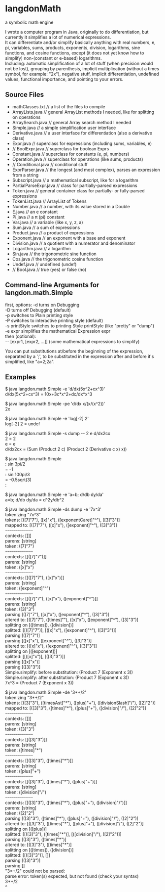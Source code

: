 langdonMath
===========

a symbolic math engine

I wrote a computer program in Java, originally to do differentiation, but currently it simplifies a lot of numerical expressions.  
It can differentiate and/or simplify basically anything with real numbers, e, pi, variables, sums, products, exponents, division, logarithms, sine functions, and cosine functions, except (it does not yet know how to simplify) non-(constant or e-based) logarithms.  
Including: automatic simplification of a lot of stuff (when precision would not be lost), grouping by parenthesis, implicit multiplication (without a times symbol, for example: "2x"), negative stuff, implicit differentiation, undefined values, functional importance, and pointing to your errors.


Source Files
------------

+ mathClasses.txt  // a list of the files to compile
+ ArrayLists.java  // general ArrayList methods I needed, like for splitting on operations
+ ArraySearch.java // general Array search method I needed
+ Simple.java      // a simple simplification user interface
+ Derivative.java  // a user interface for differentiation (also a derivative class)
+ Expr.java        // superclass for expressions (including sums, variables, e)
+ // BoolExpr.java    // superclass for boolean Exprs
+ Constant.java    // superclass for constants (e, pi, numbers)
+ Operation.java   // superclass for operations (like sums, products)
+ // Conditional.java // conditional stuff
+ ExprParser.java  // the longest (and most complex), parses an expression from a string
+ Subscript.java   // a mathematical subscript, like for a logarithm
+ PartialParseExpr.java // class for partially-parsed expressions
+ Token.java       // general container class for partially- or fully-parsed expressions
+ TokenList.java   // ArrayList of Tokens
+ Number.java      // a number, with its value stored in a Double
+ E.java           // an e constant
+ Pi.java          // a π (pi) constant
+ Var.java         // a variable (like x, y, z, a)
+ Sum.java         // a sum of expressions
+ Product.java     // a product of expressions
+ Exponent.java    // an exponent with a base and exponent
+ Division.java    // a quotient with a numerator and denominator
+ Logarithm.java   // a logarithm
+ Sin.java         // the trigonometric sine function
+ Cos.java         // the trigonometric cosine function
+ Undef.java       // undefined (undef)
+ // Bool.java        // true (yes) or false (no)


Command-line Arguments for langdon.math.Simple
----------------------------------------------

first, options:
-d       turns on Debugging  
-D       turns off Debugging (default)  
-p       switches to Plain printing style  
-P       switches to interactive printing style (default)  
-s printStyle  switches to printing Style printStyle (like "pretty" or "dump")  
-e expr  simplifies the mathematical Expression expr  
then (optional):  
-- \[expr1, [expr2, ...]] (some mathematical expressions to simplify)  

You can put substitutions at/before the beginning of the expression, separated by a ';', to be substituted in the expression after and before it's simplified, like "a=2;2a".


Examples
--------

$ java langdon.math.Simple -e 'd/dx(5x^2+cx^3)'  
d/dx(5x^2+cx^3) = 10x+3c\*x^2+dc/dx*x^3

$ java langdon.math.Simple -pe 'd/dx x/(x/(x^2))'  
2x

$ java langdon.math.Simple -e 'log[-2] 2'  
log[-2] 2 = undef

$ java langdon.math.Simple -s dump -- 2 e d/dx2cx  
2 = 2  
e = e  
d/dx2cx = (Sum (Product 2 c) (Product 2 (Derivative c x) x))

$ java langdon.math.Simple  
: sin 3pi/2  
= -1  
: sin 100pi/3  
= -0.5sqrt(3)  
:  

$ java langdon.math.Simple -e 'a=b; d/db dy/da'  
a=b; d/db dy/da = d^2y/db^2  

$ java langdon.math.Simple -ds dump -e '7x^3'  
tokenizing "7x^3"  
tokens:    [([7]"7"), ([x]"x"), ([exponentCaret]"^"), ([3]"3")]  
mapped to: [([7]"7"), ([x]"x"), ([exponent]"^"), ([3]"3")]  
\--------------  
contexts: [[]]  
parens:   [string]  
token:    ([7]"7")  
\--------------  
contexts: [[([7]"7")]]  
parens:   [string]  
token:    ([x]"x")  
\--------------  
contexts: [[([7]"7"), ([x]"x")]]  
parens:   [string]  
token:    ([exponent]"^")  
\--------------  
contexts: [[([7]"7"), ([x]"x"), ([exponent]"^")]]  
parens:   [string]  
token:    ([3]"3")  
parsing     [([7]"7"), ([x]"x"), ([exponent]"^"), ([3]"3")]  
altered to: [([7]"7"), ([times]""), ([x]"x"), ([exponent]"^"), ([3]"3")]  
splitting on [([times]), ([division])]  
splitted: [[([7]"7")], [([x]"x"), ([exponent]"^"), ([3]"3")]]  
parsing     [([7]"7")]  
parsing     [([x]"x"), ([exponent]"^"), ([3]"3")]  
altered to: [([x]"x"), ([exponent]"^"), ([3]"3")]  
splitting on [([exponent])]  
splitted: [[([x]"x")], [([3]"3")]]  
parsing     [([x]"x")]  
parsing     [([3]"3")]  
Simple.simplify: before substitution: (Product 7 (Exponent x 3))  
Simple.simplify: after substitution:  (Product 7 (Exponent x 3))  
7x^3 = (Product 7 (Exponent x 3))

$ java langdon.math.Simple -de '3\*+/2'  
tokenizing "3\*+/2"  
tokens:    [([3]"3"), ([timesAst]"\*"), ([plus]"+"), ([divisionSlash]"/"), ([2]"2")]  
mapped to: [([3]"3"), ([times]"\*"), ([plus]"+"), ([division]"/"), ([2]"2")]  
\--------------  
contexts: [[]]  
parens:   [string]  
token:    ([3]"3")  
\--------------  
contexts: [[([3]"3")]]  
parens:   [string]  
token:    ([times]"\*")  
\--------------  
contexts: [[([3]"3"), ([times]"\*")]]  
parens:   [string]  
token:    ([plus]"+")  
\--------------  
contexts: [[([3]"3"), ([times]"\*"), ([plus]"+")]]  
parens:   [string]  
token:    ([division]"/")  
\--------------  
contexts: [[([3]"3"), ([times]"\*"), ([plus]"+"), ([division]"/")]]  
parens:   [string]  
token:    ([2]"2")  
parsing     [([3]"3"), ([times]"\*"), ([plus]"+"), ([division]"/"), ([2]"2")]  
altered to: [([3]"3"), ([times]"\*"), ([plus]"+"), ([division]"/"), ([2]"2")]  
splitting on [([plus])]  
splitted: [[([3]"3"), ([times]"\*")], [([division]"/"), ([2]"2")]]  
parsing     [([3]"3"), ([times]"\*")]  
altered to: [([3]"3"), ([times]"\*")]  
splitting on [([times]), ([division])]  
splitted: [[([3]"3")], []]  
parsing     [([3]"3")]  
parsing     []  
"3\*+/2" could not be parsed:  
parse error: token(s) expected, but not found (check your syntax)  
3*+/2  
  ^
